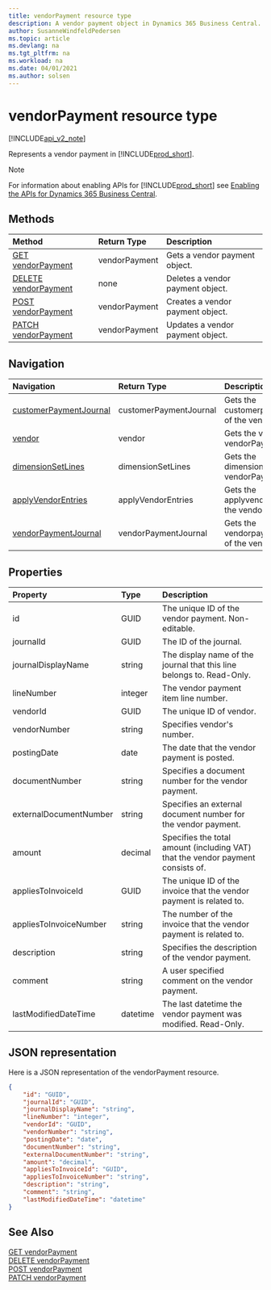 ```yaml
---
title: vendorPayment resource type  
description: A vendor payment object in Dynamics 365 Business Central.
author: SusanneWindfeldPedersen
ms.topic: article
ms.devlang: na
ms.tgt_pltfrm: na
ms.workload: na
ms.date: 04/01/2021
ms.author: solsen
---
```


# vendorPayment resource type

[!INCLUDE[api_v2_note](../../../includes/api_v2_note.md)]

<!-- START>DO_NOT_EDIT -->
<!-- IMPORTANT:Do not edit any of the content between here and the END>DO_NOT_EDIT. -->
Represents a vendor payment in [!INCLUDE[prod_short](../../../includes/prod_short.md)].

> [!NOTE]
> For information about enabling APIs for [!INCLUDE[prod_short](../../../includes/prod_short.md)] see [Enabling the APIs for Dynamics 365 Business Central](../enabling-apis-for-dynamics-nav.md).

## Methods

| Method | Return Type|Description |
|:--------------------|:-----------|:-------------------------|
|[GET vendorPayment](../api/dynamics_vendorpayment_get.md)|vendorPayment|Gets a vendor payment object.|
|[DELETE vendorPayment](../api/dynamics_vendorpayment_delete.md)|none|Deletes a vendor payment object.|
|[POST vendorPayment](../api/dynamics_vendorpayment_create.md)|vendorPayment|Creates a vendor payment object.|
|[PATCH vendorPayment](../api/dynamics_vendorpayment_update.md)|vendorPayment|Updates a vendor payment object.|


## Navigation

| Navigation |Return Type| Description |
|:----------|:----------|:-----------------|
|[customerPaymentJournal](dynamics_customerpaymentjournal.md)|customerPaymentJournal |Gets the customerpaymentjournal of the vendorPayment.|
|[vendor](dynamics_vendor.md)|vendor |Gets the vendor of the vendorPayment.|
|[dimensionSetLines](dynamics_dimensionsetline.md)|dimensionSetLines |Gets the dimensionsetlines of the vendorPayment.|
|[applyVendorEntries](dynamics_applyvendorentry.md)|applyVendorEntries |Gets the applyvendorentries of the vendorPayment.|
|[vendorPaymentJournal](dynamics_vendorpaymentjournal.md)|vendorPaymentJournal |Gets the vendorpaymentjournal of the vendorPayment.|

## Properties

| Property           | Type   |Description     |
|:-------------------|:-------|:---------------|
|id|GUID|The unique ID of the vendor payment. Non-editable.|
|journalId|GUID|The ID of the journal.|
|journalDisplayName|string|The display name of the journal that this line belongs to. Read-Only.|
|lineNumber|integer|The vendor payment item line number.|
|vendorId|GUID|The unique ID of vendor.|
|vendorNumber|string|Specifies vendor's number.|
|postingDate|date|The date that the vendor payment   is posted.|
|documentNumber|string|Specifies a document number for the vendor payment.|
|externalDocumentNumber|string|Specifies an external document number for the vendor payment.|
|amount|decimal|Specifies the total amount (including VAT) that the vendor payment consists of.|
|appliesToInvoiceId|GUID|The unique ID of the invoice that the vendor payment is related to.|
|appliesToInvoiceNumber|string|The number of the invoice that the vendor payment is related to.|
|description|string|Specifies the description of the vendor payment.|
|comment|string|A user specified comment on the vendor payment.|
|lastModifiedDateTime|datetime|The last datetime the vendor payment was modified. Read-Only.|

## JSON representation

Here is a JSON representation of the vendorPayment resource.


```json
{
    "id": "GUID",
    "journalId": "GUID",
    "journalDisplayName": "string",
    "lineNumber": "integer",
    "vendorId": "GUID",
    "vendorNumber": "string",
    "postingDate": "date",
    "documentNumber": "string",
    "externalDocumentNumber": "string",
    "amount": "decimal",
    "appliesToInvoiceId": "GUID",
    "appliesToInvoiceNumber": "string",
    "description": "string",
    "comment": "string",
    "lastModifiedDateTime": "datetime"
}
```
<!-- IMPORTANT: END>DO_NOT_EDIT -->



## See Also
[GET vendorPayment](../api/dynamics_vendorPayment_Get.md)  
[DELETE vendorPayment](../api/dynamics_vendorPayment_Delete.md)  
[POST vendorPayment](../api/dynamics_vendorPayment_Create.md)  
[PATCH vendorPayment](../api/dynamics_vendorPayment_Update.md)

